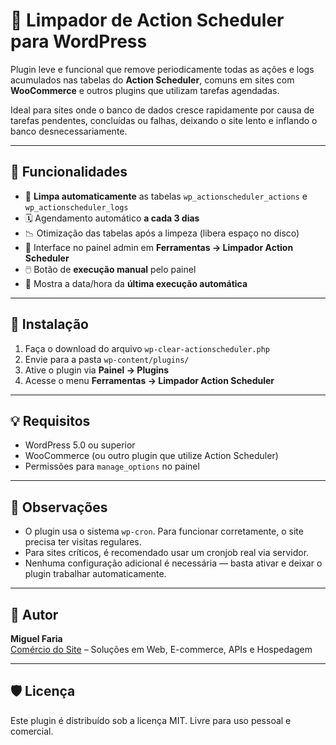 # 🧹 Limpador de Action Scheduler para WordPress

Plugin leve e funcional que remove periodicamente todas as ações e logs acumulados nas tabelas do **Action Scheduler**, comuns em sites com **WooCommerce** e outros plugins que utilizam tarefas agendadas.

Ideal para sites onde o banco de dados cresce rapidamente por causa de tarefas pendentes, concluídas ou falhas, deixando o site lento e inflando o banco desnecessariamente.

---

## 🔧 Funcionalidades

- 🧼 **Limpa automaticamente** as tabelas `wp_actionscheduler_actions` e `wp_actionscheduler_logs`
- 🗓️ Agendamento automático **a cada 3 dias**
- 📉 Otimização das tabelas após a limpeza (libera espaço no disco)
- 🧠 Interface no painel admin em **Ferramentas → Limpador Action Scheduler**
- 🖱️ Botão de **execução manual** pelo painel
- 📅 Mostra a data/hora da **última execução automática**

---

## 📂 Instalação

1. Faça o download do arquivo `wp-clear-actionscheduler.php`
2. Envie para a pasta `wp-content/plugins/`
3. Ative o plugin via **Painel → Plugins**
4. Acesse o menu **Ferramentas → Limpador Action Scheduler**

---

## 💡 Requisitos

- WordPress 5.0 ou superior
- WooCommerce (ou outro plugin que utilize Action Scheduler)
- Permissões para `manage_options` no painel

---

## 📌 Observações

- O plugin usa o sistema `wp-cron`. Para funcionar corretamente, o site precisa ter visitas regulares.
- Para sites críticos, é recomendado usar um cronjob real via servidor.
- Nenhuma configuração adicional é necessária — basta ativar e deixar o plugin trabalhar automaticamente.

---

## 🧠 Autor

**Miguel Faria**  
[Comércio do Site](https://www.comerciodosite.com.br/) – Soluções em Web, E-commerce, APIs e Hospedagem

---

## 🛡️ Licença

Este plugin é distribuído sob a licença MIT. Livre para uso pessoal e comercial.

